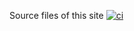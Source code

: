 Source files of this site
[![ci](https://github.com/6r8n5752px-blip/daveadan/actions/workflows/ci.yml/badge.svg)](https://github.com/6r8n5752px-blip/daveadan/actions/workflows/ci.yml)
